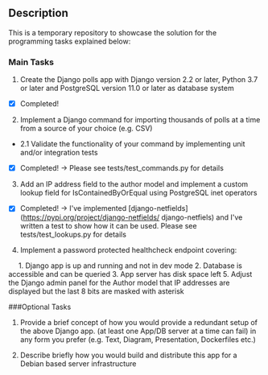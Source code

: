 ## Description

<p>This is a temporary repository to showcase the solution for the programming tasks
explained below:</p>

### Main Tasks

1. Create the Django polls app with Django version 2.2 or later, Python 3.7 or later and PostgreSQL version 11.0 or later as database system

- [x] Completed!

2. Implement a Django command for importing thousands of polls at a time from a source of your choice (e.g. CSV)

- 2.1 Validate the functionality of your command by implementing unit and/or integration tests

- [x] Completed! -> Please see tests/test_commands.py for details

3. Add an IP address field to the author model and implement a custom lookup field for IsContainedByOrEqual using PostgreSQL inet operators

- [x] Completed! -> I've implemented [django-netfields](https://pypi.org/project/django-netfields/ django-netfiels) and I've written a test to show how it can be used. Please see tests/test_lookups.py for details

4. Implement a password protected healthcheck endpoint covering:

<span style="margin-left:20px;">
1.	Django app is up and running and not in dev mode
2.	Database is accessible and can be queried
3.	App server has disk space left
5. Adjust the Django admin panel for the Author model that IP addresses are displayed but the last 8 bits are masked with asterisk
</span>

###Optional Tasks

1. Provide a brief concept of how you would provide a redundant setup of the above Django app. (at least one App/DB server at a time can fail) in any form you prefer (e.g. Text, Diagram, Presentation, Dockerfiles etc.)

2. Describe briefly how you would build and distribute this app for a Debian based server infrastructure
